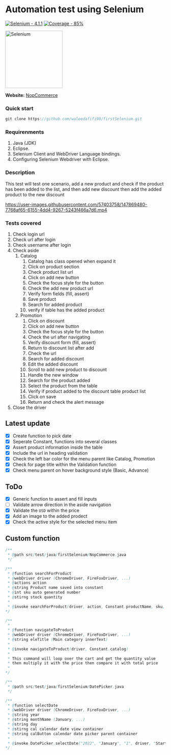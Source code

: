 # Automation test using Selenium
[![Selenium - 4.1.1](https://img.shields.io/badge/Selenium-4.1.1-2ea44f)](https://)
[![Coverage - 85%](https://img.shields.io/badge/Coverage-99-2D4263)](https://)

<a href="https://selenium.dev"><img src="https://selenium.dev/images/selenium_logo_square_green.png" width="180" alt="Selenium"/></a>

**Website:** [NopCommerce](https://admin-demo.nopcommerce.com/)

### Quick start
```Java
git clone https://github.com/waleedafifi90/firstSelenium.git
```

### Requirenments
1. Java (JDK)
2. Eclipse.
3. Selenium Client and WebDriver Language bindings.
4. Configuring Selenium Webdriver with Eclipse.

### Description
This test will test one scenario, add a new product and check if the product has been added to the list, and then add new discount then add the added product to the new discount


https://user-images.githubusercontent.com/57403758/147869480-7768af65-6155-4dd4-9267-5243f466a7d6.mp4


### Tests covered
1. Check login url
2. Check url after login
3. Check username after login
4. Check aside 
   1. Catalog
      1. Catalog has class opened when expand it
      2. Click on product section
      3. Check product list url
      4. Click on add new button
      5. Check the focus style for the button
      6. Check the add new product url
      7. Verify form fields (fill, assert)
      8. Save product
      9. Search for added product
      10. verify if table has the added product
    1.  Promotion
          1. Click on discount
          2. Click on add new button
          3. Check the focus style for the button
          4. Check the url after navigating
          5. Verify discount form (fill, assert)
          6. Return to discount list after add
          7. Check the url
          8. Search for added discount
          9. Edit the added discount
          10. Scroll to add new product to discount
          11. Handle the new window
          12. Search for the product added
          13. Select the product from the table
          14. Verify if product added to the discount table product list
          15. Click on save
          16. Return and check the alert message
5. Close the driver

## Latest update
- [x] Create function to pick date
- [x] Seperate Constant, functions into several classes
- [x] Assert product information inside the table
- [x] Include the url in heading validation
- [x] Check the left bar color for the menu parent like Catalog, Promotion
- [x] Check for page title within the Validation function
- [x] Check menu parent on hover background style (Basic, Advance)

## ToDo
- [x] Generic function to assert and fill inputs
- [ ] Validate arrow direction in the aside navigation
- [x] Validate the `USD` within the price
- [x] Add an image to the added prodect
- [x] Check the active style for the selected menu item

## Custom function
```Java
/**
 * @path src/test/java/firstSelenium/NopCommerce.java
 */

/** 
 * @function searchForProduct 
 * @webDriver driver (ChromeDriver, FireFoxDriver, ...)
 * @actions action
 * @string Product name saved into constant
 * @int sku auto generated number
 * @stirng stock quantity
 * 
 * @invoke searchForProduct(driver, action, Constant.productName, sku, Constant.price, Constant.quantity);
*/

/**
 * 
 * @function navigateToProduct
 * @webDriver driver (ChromeDriver, FireFoxDriver, ...)
 * @string eleTitle (Main category innerText)
 * 
 * @invoke navigateToProduct(driver, Constant.catalog)
 * 
 * This command will loop over the cart and get the quantity value
 * then multiply it with the price then compare it with total price
 * 
*/
```

```Java
/**
 * @path src/test/java/firstSelenium/DatePicker.java
 */

/** 
 * @function selectDate 
 * @webDriver driver (ChromeDriver, FireFoxDriver, ...)
 * @string year
 * @string monthName (January, ...)
 * @string day
 * @stirng cal calendar date view container
 * @string calButton calendar date picker parent container
 * 
 * @invoke DatePicker.selectDate("2022", "January", "1", driver, "StartDateUtc_dateview", "StartDateUtc");
*/
```
